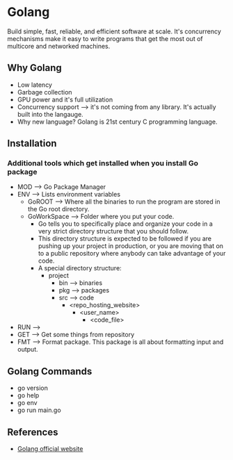 # Golang

Build simple, fast, reliable, and efficient software at scale.
It's concurrency mechanisms make it easy to write programs that get the most out of multicore and networked machines.

## Why Golang

- Low latency
- Garbage collection
- GPU power and it's full utilization
- Concurrency support --> it's not coming from any library. It's actually built into the langauge.
- Why new language? Golang is 21st century C programming language.

## Installation

### Additional tools which get installed when you install Go package

- MOD --> Go Package Manager
- ENV --> Lists environment variables
  - GoROOT --> Where all the binaries to run the program are stored in the Go root directory. 
  - GoWorkSpace --> Folder where you put your code.
    - Go tells you to specifically place and organize your code in a very strict directory structure that you should follow. 
    - This directory structure is expected to be followed if you are pushing up your project in production, or you are moving that on to a public repository where anybody can take advantage of your code.
    - A special directory structure:
      - project
        - bin --> binaries
        - pkg --> packages
        - src --> code
          - <repo_hosting_website>
            - <user_name>
              - <code_file>
- RUN -->
- GET --> Get some things from repository
- FMT --> Format package. This package is all about formatting input and output.

## Golang Commands

- go version
- go help
- go env
- go run main.go

## References

- [Golang official website](https://go.dev/)
